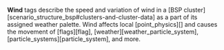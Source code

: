 **Wind** tags describe the speed and variation of wind in a [BSP cluster][scenario_structure_bsp#clusters-and-cluster-data] as a part of its assigned weather palette. Wind affects local [point_physics][] and causes the movement of [flags][flag], [weather][weather_particle_system], [particle_systems][particle_system], and more.
